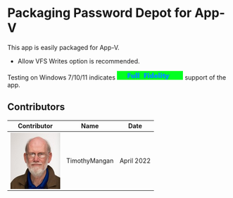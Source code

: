 # Packaging Password Depot for App-V

This app is easily packaged for App-V.

* Allow VFS Writes option is recommended.

Testing on Windows 7/10/11 indicates [<img src="/media/CatFullFidelity.png" alt="Full Fidelity" />](/media/CatFullFidelity.png) support of the app.


## Contributors

| Contributor | Name | Date |
|----|----|----|
| [<img src="/media/Contributors/TimMangan.jpg" align="left" Height="128" />](/media/Contributors/TimMangan.jpg) | TimothyMangan | April 2022 |

